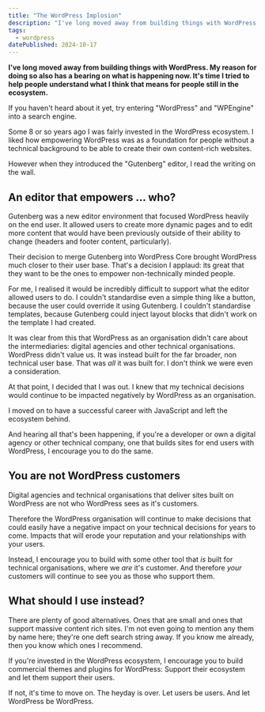 ```yaml
---
title: "The WordPress Implosion"
description: "I've long moved away from building things with WordPress. My reason for doing so also has a bearing on what is happening now. It's time I tried to help people understand what I think that means for people still in the ecosystem."
tags: 
  - wordpress
datePublished: 2024-10-17
---
```

**I've long moved away from building things with WordPress. My reason for doing so also has a bearing on what is happening now. It's time I tried to help people understand what I think that means for people still in the ecosystem.**

If you haven't heard about it yet, try entering "WordPress" and "WPEngine" into a search engine.

Some 8 or so years ago I was fairly invested in the WordPress ecosystem. I liked how empowering WordPress was as a foundation for people without a technical background to be able to create their own content-rich websites.

However when they introduced the "Gutenberg" editor, I read the writing on the wall.

## An editor that empowers ... who?

Gutenberg was a new editor environment that focused WordPress heavily on the end user. It allowed users to create more dynamic pages and to edit more content that would have been previously outside of their ability to change (headers and footer content, particularly).

Their decision to merge Gutenberg into WordPress Core brought WordPress much closer to their user base. That's a decision I applaud: its great that they want to be the ones to empower non-technically minded people.

For me, I realised it would be incredibly difficult to support what the editor allowed users to do. I couldn't standardise even a simple thing like a button, because the user could override it using Gutenberg. I couldn't standardise templates, because Gutenberg could inject layout blocks that didn't work on the template I had created.

It was clear from this that WordPress as an organisation didn't care about the intermediaries: digital agencies and other technical organisations. WordPress didn't value us. It was instead built for the far broader, non technical user base. That was _all_ it was built for. I don't think we were even a consideration.

At that point, I decided that I was out. I knew that my technical decisions would continue to be impacted negatively by WordPress as an organisation.

I moved on to have a successful career with JavaScript and left the ecosystem behind.

And hearing all that's been happening, if you're a developer or own a digital agency or other technical company, one that builds sites for end users with WordPress, I encourage you to do the same.

## You are not WordPress customers

Digital agencies and technical organisations that deliver sites built on WordPress are not who WordPress sees as it's customers. 

Therefore the WordPress organisation will continue to make decisions that could easily have a negative impact on your technical decisions for years to come. Impacts that will erode your reputation and your relationships with your users.

Instead, I encourage you to build with some other tool that _is_ built for technical organisations, where we _are_ it's customer. And therefore _your_ customers will continue to see you as those who support them.

## What should I use instead?

There are plenty of good alternatives. Ones that are small and ones that support massive content rich sites. I'm not even going to mention any them by name here; they're one deft search string away. If you know me already, then you know which ones I recommend.

If you're invested in the WordPress ecosystem, I encourage you to build commercial themes and plugins for WordPress: Support their ecosystem and let them support their users.

If not, it's time to move on. The heyday is over. Let users be users. And let WordPress be WordPress.